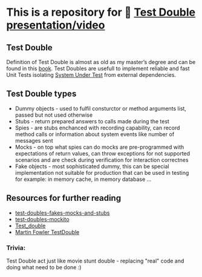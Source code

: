 # This is a repository for 🎥 [Test Double presentation/video]()

## Test Double
Definition of Test Double is almost as old as my master’s degree and can be found in this [book](https://www.amazon.com/xUnit-Test-Patterns-Refactoring-Code/dp/0131495054). Test Doubles are usefull to implement reliable and fast Unit Tests isolating [System Under Test](https://en.wikipedia.org/wiki/System_under_test) from external dependencies.

## Test Double types
* Dummy objects - used to fulfil consturctor or method arguments list, passed but not used otherwise 
* Stubs - return prepared answers to calls made during the test 
* Spies - are stubs enchanced with recording capability, can record method calls or information about system events like number of messages sent
* Mocks - on top what spies can do mocks are pre-programmed with expectations of return values, can throw exceptions for not supported scenarios and are check during verification for interaction correctnes
* Fake objects - most sophisticated dummy, this can be special implementation not suitable for production that can be used in testing for example: in memory cache, in memory database ...

## Resources for further reading
* [test-doubles-fakes-mocks-and-stubs](https://blog.pragmatists.com/test-doubles-fakes-mocks-and-stubs-1a7491dfa3da)
* [test-doubles-mockito](https://dzone.com/articles/test-doubles-mockito)
* [Test_double](https://en.wikipedia.org/wiki/Test_double)
* [Martin Fowler TestDouble](https://www.martinfowler.com/bliki/TestDouble.html)

### Trivia:
Test Double act just like movie stunt double - replacing "real" code and doing what need to be done :)